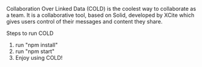 Collaboration Over Linked Data (COLD) is the coolest way to collaborate as a team. It is a collaborative tool, based on Solid, developed by XCite which gives users control of their messages and content they share.

Steps to run COLD

1. run "npm install"
2. run "npm start"
3. Enjoy using COLD!
